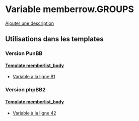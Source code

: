 # Variable memberrow.GROUPS
[Ajouter une description](https://fa-tvars.appspot.com/var/memberrow.GROUPS)

## Utilisations dans les templates

### Version PunBB

#### [Template memberlist_body](punbb/memberlist_body.md)
* [Variable &agrave; la ligne 81](../punbb/memberlist_body.tpl#L81)

### Version phpBB2

#### [Template memberlist_body](subsilver/memberlist_body.md)
* [Variable &agrave; la ligne 42](../subsilver/memberlist_body.tpl#L42)